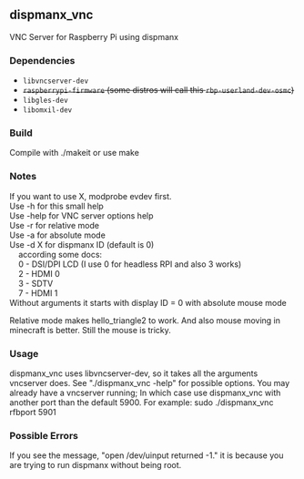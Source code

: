 ## dispmanx_vnc

VNC Server for Raspberry Pi using dispmanx

### Dependencies

* `libvncserver-dev`
* ~~`raspberrypi-firmware` (some distros will call this `rbp-userland-dev-osmc`)~~
* `libgles-dev`
* `libomxil-dev`

### Build

Compile with ./makeit or use make

### Notes
If you want to use X, modprobe evdev first.\
Use -h for this small help\
Use -help for VNC server options help\
Use -r for relative mode\
Use -a for absolute mode\
Use -d X for dispmanx ID (default is 0)\
&nbsp;&nbsp;&nbsp;&nbsp;according some docs:\
&nbsp;&nbsp;&nbsp;&nbsp;0 - DSI/DPI LCD (I use 0 for headless RPI and also 3 works)\
&nbsp;&nbsp;&nbsp;&nbsp;2 - HDMI 0\
&nbsp;&nbsp;&nbsp;&nbsp;3 - SDTV\
&nbsp;&nbsp;&nbsp;&nbsp;7 - HDMI 1\
Without arguments it starts with display ID = 0 with absolute mouse mode

Relative mode makes hello_triangle2 to work. And also mouse moving in minecraft is better.
Still the mouse is tricky.

### Usage
dispmanx_vnc uses libvncserver-dev, so it takes all the arguments vncserver does.  See "./dispmanx_vnc -help" for possible options.
You may already have a vncserver running; In which case use dispmanx_vnc with another port than the default 5900. For example:
sudo ./dispmanx_vnc rfbport 5901


### Possible Errors
If you see the message, "open /dev/uinput returned -1." it is because you are trying to run dispmanx without being root.
